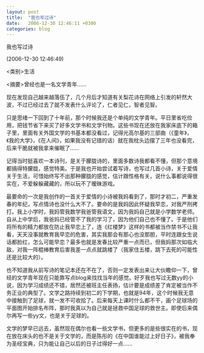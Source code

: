 ```yaml
---
layout: post
title:  "我也写过诗"
date:   2006-12-30 12:46:11 +0300
categories: blog
---
```

我也写过诗

 (2006-12-30 12:46:49)

\<类别\>生活

\<摘要\>曾经也是一名文学青年……

现在发现自己越来越落伍了，几个月后才知道有关梨花诗在网络上引发的轩然大波，不过已经过去了就不发表什么评论了，仁者见仁，智者见智。

只是思绪一下回到了十年前，那个时候我还是个单纯的文学青年。平日里省吃俭用，把钱节省下来买了好多文学书和文学刊物。这些书现在还放在我家床底下的箱子里，里面有关外国文学的书基本都没看过，记得光高尔基的三部曲（《童年》，《我的大学》，《在人间》，如果我没有记错的话）就在我枕头边摆了三年也没看完，后来干脆就被我拿来催眠了……

记得当时挺喜欢一本诗刊，是关于朦胧诗的，里面多数诗我都看不懂，但那个意境都搞得特朦胧，感觉特美。于是我也开始尝试着写诗，也写过几首小诗，关于爱情关于生活，可惜始终写不出那种朦胧的感觉，估计跟性格有关，说什么事都说得很实在，不爱躲躲藏藏的，所以玩不了暧昧游戏。

最要命的一次是我创作的一首关于爱情的小诗被我妈看到了，那时才初二，严重发春的年纪，写点情诗也没什么大不了。要命的是我妈因此怀疑我早恋，对我严刑拷打。我上小学时，我妈管我数学我爸管我语文，因为我妈自己就是小学数学老师。自从上中学后，我爸妈已经管不了我的学习了，因为他们自己也不懂了。于是他们将所有的精力都放在防止我早恋上了，连《红楼梦》这样的书都被当作禁书不让我看，天天没事就教育我早恋的危害，其实我那会有那心也没那胆，平时连跟女生说话都脸红，怎么可能早恋？最多也就是发春比较严重一点而已，但我妈那次如临大敌，对我一阵棍棒教育后害我差一点点就跳楼了（我家住五楼，跳下去死的可能性还是比较大的）。

也不知道我从前写诗的笔记本还在不在了，否则一定发表出来让大伙瞻仰一下，曾经的文学青年现在只能靠写点blog来找找当年的感觉。好歹我也写过无数yy的小说，因为学习成绩还不错，居然还被班主任表扬，估计要是成绩差了肯定被当作不务正业的典型了。文学之路持续到初二的下学期，也就是94年，这个时候我无意中接触到了足球，就一发不可收拾了。后来每天上课时什么都不干，画个足球场的平面图开始排名布阵，那时我真以为自己就是拯救中国足球的救世主。即使后来偶尔再写一些yy文，也是关于足球的。

文学的梦早已远去，虽然现在偶尔也看一些文学书，但更多的是些很实在的书，现在放在床头的也不是关于文学的，而是陈彤的《在中国谁能过上好日子》，被我奉为圣经宝典，只为能让自己以后的日子过得好一点……
